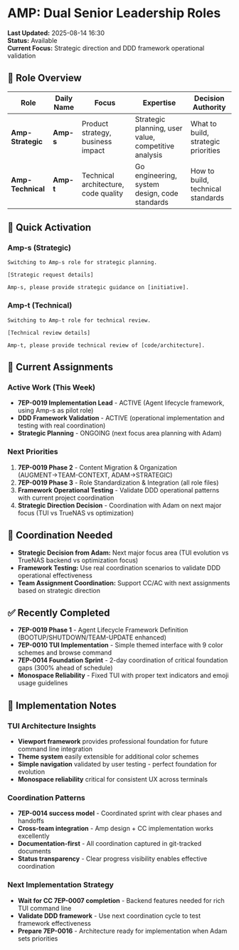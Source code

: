 # AMP: Dual Senior Leadership Roles

**Last Updated:** 2025-08-14 16:30  
**Status:** Available  
**Current Focus:** Strategic direction and DDD framework operational validation

## 🎯 Role Overview

| Role | Daily Name | Focus | Expertise | Decision Authority |
|------|------------|-------|-----------|-------------------|
| **Amp-Strategic** | **Amp-s** | Product strategy, business impact | Strategic planning, user value, competitive analysis | What to build, strategic priorities |
| **Amp-Technical** | **Amp-t** | Technical architecture, code quality | Go engineering, system design, code standards | How to build, technical standards |

## 🚀 Quick Activation

### Amp-s (Strategic)
```
Switching to Amp-s role for strategic planning.

[Strategic request details]

Amp-s, please provide strategic guidance on [initiative].
```

### Amp-t (Technical)  
```
Switching to Amp-t role for technical review.

[Technical review details]

Amp-t, please provide technical review of [code/architecture].
```

## 🎯 Current Assignments

### Active Work (This Week)
- **7EP-0019 Implementation Lead** - ACTIVE (Agent lifecycle framework, using Amp-s as pilot role)
- **DDD Framework Validation** - ACTIVE (operational implementation and testing with real coordination)
- **Strategic Planning** - ONGOING (next focus area planning with Adam)

### Next Priorities
1. **7EP-0019 Phase 2** - Content Migration & Organization (AUGMENT→TEAM-CONTEXT, ADAM→STRATEGIC)
2. **7EP-0019 Phase 3** - Role Standardization & Integration (all role files)
3. **Framework Operational Testing** - Validate DDD operational patterns with current project coordination
4. **Strategic Direction Decision** - Coordination with Adam on next major focus (TUI vs TrueNAS vs optimization)

## 🔗 Coordination Needed
- **Strategic Decision from Adam:** Next major focus area (TUI evolution vs TrueNAS backend vs optimization focus)
- **Framework Testing:** Use real coordination scenarios to validate DDD operational effectiveness
- **Team Assignment Coordination:** Support CC/AC with next assignments based on strategic direction

## ✅ Recently Completed
- **7EP-0019 Phase 1** - Agent Lifecycle Framework Definition (BOOTUP/SHUTDOWN/TEAM-UPDATE enhanced)
- **7EP-0010 TUI Implementation** - Simple themed interface with 9 color schemes and browse command
- **7EP-0014 Foundation Sprint** - 2-day coordination of critical foundation gaps (300% ahead of schedule)
- **Monospace Reliability** - Fixed TUI with proper text indicators and emoji usage guidelines

## 📝 Implementation Notes

### TUI Architecture Insights
- **Viewport framework** provides professional foundation for future command line integration
- **Theme system** easily extensible for additional color schemes
- **Simple navigation** validated by user testing - perfect foundation for evolution
- **Monospace reliability** critical for consistent UX across terminals

### Coordination Patterns
- **7EP-0014 success model** - Coordinated sprint with clear phases and handoffs
- **Cross-team integration** - Amp design + CC implementation works excellently
- **Documentation-first** - All coordination captured in git-tracked documents
- **Status transparency** - Clear progress visibility enables effective coordination

### Next Implementation Strategy
- **Wait for CC 7EP-0007 completion** - Backend features needed for rich TUI command line
- **Validate DDD framework** - Use next coordination cycle to test framework effectiveness
- **Prepare 7EP-0016** - Architecture ready for implementation when Adam sets priorities
